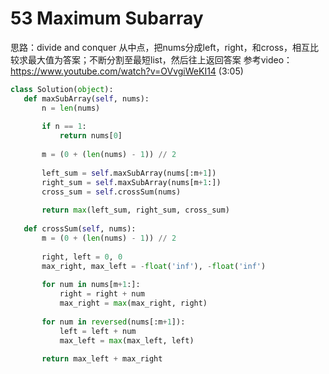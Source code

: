
# 53 Maximum Subarray

思路：divide and conquer
从中点，把nums分成left，right，和cross，相互比较求最大值为答案；不断分割至最短list，然后往上返回答案
参考video：https://www.youtube.com/watch?v=OVvgiWeKI14  (3:05)
     
 ``` python
 class Solution(object):
    def maxSubArray(self, nums):
        n = len(nums)
        
        if n == 1:
            return nums[0]
        
        m = (0 + (len(nums) - 1)) // 2
        
        left_sum = self.maxSubArray(nums[:m+1])
        right_sum = self.maxSubArray(nums[m+1:])
        cross_sum = self.crossSum(nums)
        
        return max(left_sum, right_sum, cross_sum)
    
    def crossSum(self, nums):
        m = (0 + (len(nums) - 1)) // 2
        
        right, left = 0, 0
        max_right, max_left = -float('inf'), -float('inf')
        
        for num in nums[m+1:]:
            right = right + num
            max_right = max(max_right, right)
        
        for num in reversed(nums[:m+1]):
            left = left + num
            max_left = max(max_left, left)
            
        return max_left + max_right
  ```
